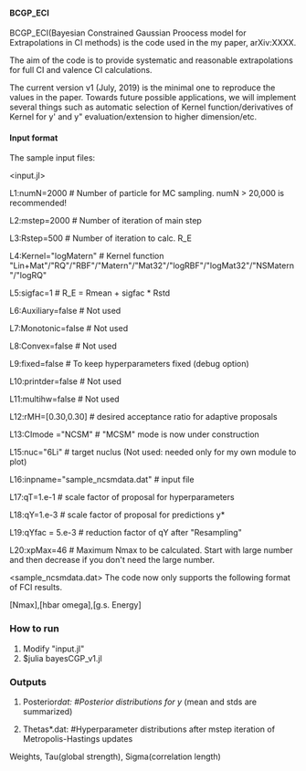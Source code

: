 #### BCGP_ECI
BCGP_ECI(Bayesian Constrained Gaussian Proocess model for Extrapolations in CI methods) is the code used in the my paper, arXiv:XXXX.

The aim of the code is to provide systematic and reasonable extrapolations for full CI and valence CI calculations.

The current version v1 (July, 2019) is the minimal one to reproduce the values in the paper.
Towards future possible applications, we will implement several things such as automatic selection of Kernel function/derivatives of Kernel for y' and y" evaluation/extension to higher dimension/etc.

#### Input format
The sample input files:

<input.jl>

L1:numN=2000               # Number of particle for MC sampling. numN > 20,000 is recommended!

L2:mstep=2000              # Number of iteration of main step

L3:Rstep=500               # Number of iteration to calc. R_E

L4:Kernel="logMatern"      # Kernel function "Lin+Mat"/"RQ"/"RBF"/"Matern"/"Mat32"/"logRBF"/"logMat32"/"NSMatern"/"logRQ"

L5:sigfac=1                # R_E = Rmean + sigfac * Rstd

L6:Auxiliary=false         # Not used

L7:Monotonic=false         # Not used

L8:Convex=false            # Not used

L9:fixed=false             # To keep hyperparameters fixed (debug option)

L10:printder=false          # Not used

L11:multihw=false           # Not used

L12:rMH=[0.30,0.30]         # desired acceptance ratio for adaptive proposals

L13:CImode ="NCSM"          # "MCSM" mode is now under construction

L15:nuc="6Li"               # target nuclus (Not used: needed only for my own module to plot)

L16:inpname="sample_ncsmdata.dat"    # input file

L17:qT=1.e-1                # scale factor of proposal for hyperparameters

L18:qY=1.e-3                # scale factor of proposal for predictions y*

L19:qYfac = 5.e-3           # reduction factor of qY after "Resampling"

L20:xpMax=46                # Maximum Nmax to be calculated. Start with large number and then decrease if you don't need the large number.

<sample_ncsmdata.dat>
The code now only supports the following format of FCI results.

[Nmax],[hbar omega],[g.s. Energy]


### How to run
1. Modify "input.jl"
2. $julia bayesCGP_v1.jl

### Outputs
1. Posterior*dat:       #Posterior distributions for y* (mean and stds are summarized)

2. Thetas*.dat:         #Hyperparameter distributions after mstep iteration of Metropolis-Hastings updates

Weights, Tau(global strength), Sigma(correlation length)
